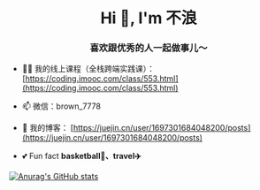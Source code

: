 <h1 align="center">Hi 👋, I'm 不浪</h1>
<h3 align="center">喜欢跟优秀的人一起做事儿～</h3>


- 👨‍🏫 我的线上课程（全栈跨端实践课）：[https://coding.imooc.com/class/553.html](https://coding.imooc.com/class/553.html)
  
- 📫 微信：brown_7778
  
- 📝 我的博客： [https://juejin.cn/user/1697301684048200/posts](https://juejin.cn/user/1697301684048200/posts)

- 💕 Fun fact **basketball🏀、travel✈️**



[![Anurag's GitHub stats](https://github-readme-stats.vercel.app/api?username=tingyuxuan2302&show_icons=true&theme=radical)](https://github.com/anuraghazra/github-readme-stats)





